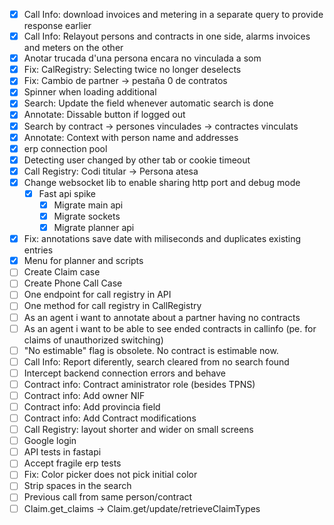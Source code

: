 - [x] Call Info: download invoices and metering in a separate query to provide response earlier
- [x] Call Info: Relayout persons and contracts in one side, alarms invoices and meters on the other
- [x] Anotar trucada d'una persona encara no vinculada a som
- [x] Fix: CalRegistry: Selecting twice no longer deselects
- [x] Fix: Cambio de partner -> pestaña 0 de contratos
- [x] Spinner when loading additional
- [x] Search: Update the field whenever automatic search is done
- [x] Annotate: Dissable button if logged out
- [x] Search by contract -> persones vinculades -> contractes vinculats
- [x] Annotate: Context with person name and addresses
- [x] erp connection pool
- [x] Detecting user changed by other tab or cookie timeout
- [x] Call Registry: Codi titular -> Persona atesa
- [x] Change websocket lib to enable sharing http port and debug mode
    - [x] Fast api spike
        - [x] Migrate main api
        - [x] Migrate sockets
        - [x] Migrate planner api
- [x] Fix: annotations save date with miliseconds and duplicates existing entries
- [x] Menu for planner and scripts
- [ ] Create Claim case
- [ ] Create Phone Call Case
- [ ] One endpoint for call registry in API
- [ ] One method for call registry in CallRegistry
- [ ] As an agent i want to annotate about a partner having no contracts
- [ ] As an agent i want to be able to see ended contracts in callinfo (pe. for claims of unauthorized switching)
- [ ] "No estimable" flag is obsolete. No contract is estimable now.
- [ ] Call Info: Report diferently, search cleared from no search found
- [ ] Intercept backend connection errors and behave
- [ ] Contract info: Contract aministrator role (besides TPNS)
- [ ] Contract info: Add owner NIF
- [ ] Contract info: Add provincia field
- [ ] Contract info: Add Contract modifications
- [ ] Call Registry: layout shorter and wider on small screens
- [ ] Google login
- [ ] API tests in fastapi
- [ ] Accept fragile erp tests
- [ ] Fix: Color picker does not pick initial color
- [ ] Strip spaces in the search
- [ ] Previous call from same person/contract
- [ ] Claim.get_claims -> Claim.get/update/retrieveClaimTypes
